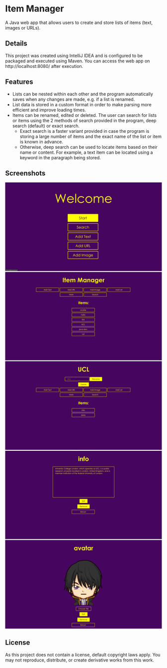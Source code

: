 # Item Manager
A Java web app that allows users to create and store lists of items (text, images or URLs).
## Details
This project was created using IntelliJ IDEA and is configured to be packaged and executed using Maven.
You can access the web app on http://localhost:8080/ after execution.
## Features
* Lists can be nested within each other and the program automatically saves when any changes are made, e.g. if a list is renamed.
* List data is stored in a custom format in order to make parsing more efficient and improve loading times.
* Items can be renamed, edited or deleted. The user can search for lists or items using the 2 methods of search provided in the program, deep search (default) or exact search.
  * Exact search is a faster variant provided in case the program is storing a large number of items and the exact name of the list or item is known in advance. 
  * Otherwise, deep search can be used to locate items based on their name or content. For example, a text item can be located using a keyword in the paragraph being stored.
## Screenshots
![Welcome View](/screenshots/welcome_page.png?raw=true)
![Main List View](/screenshots/main_view.png?raw=true)
![List View](/screenshots/list_view.png?raw=true)
![Text Item View](/screenshots/text_item.png?raw=true)
![Image Item View](/screenshots/image_item.png?raw=true)
## License
As this project does not contain a license, default copyright laws apply.
You may not reproduce, distribute, or create derivative works from this work. 
